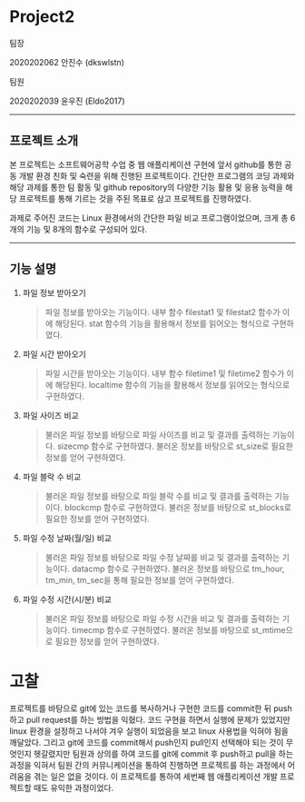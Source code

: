 # Project2

팀장

2020202062 안진수 (dkswlstn)

팀원

2020202039 윤우진 (Eldo2017)


***


## 프로젝트 소개

  본 프로젝트는 소프트웨어공학 수업 중 웹 애플리케이션 구현에 앞서 github를 통한 공동 개발 환경 친화 및 숙련을 위해 진행된 프로젝트이다. 간단한 프로그램의 코딩 과제와 해당 과제를 통한 팀 활동 및 github repository의 다양한 기능 활용 및 응용 능력을 해당 프로젝트를 통해 기르는 것을 주된 목표로 삼고 프로젝트를 진행하였다.

과제로 주어진 코드는 Linux 환경에서의 간단한 파일 비교 프로그램이었으며, 크게 총 6개의 기능 및 8개의 함수로 구성되어 있다.

***

## 기능 설명 

1. 파일 정보 받아오기
   > 파일 정보를 받아오는 기능이다. 내부 함수 filestat1 및 filestat2 함수가 이에 해당된다.
   > stat 함수의 기능을 활용해서 정보를 읽어오는 형식으로 구현하였다.
2. 파일 시간 받아오기
   > 파일 시간을 받아오는 기능이다. 내부 함수 filetime1 및 filetime2 함수가 이에 해당된다.
   > localtime 함수의 기능을 활용해서 정보를 읽어오는 형식으로 구현하였다.
3. 파일 사이즈 비교
   > 불러온 파일 정보를 바탕으로 파일 사이즈를 비교 및 결과를 출력하는 기능이다. sizecmp 함수로 구현하였다.
   > 불러온 정보를 바탕으로 st_size로 필요한 정보를 얻어 구현하였다.
4. 파일 블락 수 비교
   > 불러온 파일 정보를 바탕으로 파일 블락 수를 비교 및 결과를 출력하는 기능이다. blockcmp 함수로 구현하였다.
   > 불러온 정보를 바탕으로 st_blocks로 필요한 정보를 얻어 구현하였다.
5. 파일 수정 날짜(월/일) 비교
   > 불러온 파일 정보를 바탕으로 파일 수정 날짜를 비교 및 결과를 출력하는 기능이다. datacmp 함수로 구현하였다.
   > 불러온 정보를 바탕으로 tm_hour, tm_min, tm_sec을 통해 필요한 정보를 얻어 구현하였다.
6. 파일 수정 시간(시/분) 비교
    > 불러온 파일 정보를 바탕으로 파일 수정 시간을 비교 및 결과를 출력하는 기능이다. timecmp 함수로 구현하였다.
    > 불러온 정보를 바탕으로 st_mtime으로 필요한 정보를 얻어 구현하였다.

# 고찰

프로젝트를 바탕으로 git에 있는 코드를 복사하거나 구현한 코드를 commit한 뒤 push하고 pull request를 하는 방법을 익혔다. 코드 구현을 하면서 실행에 문제가 있었지만 linux 환경을 설정하고 나서야 겨우 실행이 되었음을 보고 linux 사용법을 익혀야 됨을 깨달았다. 그리고 git에 코드를 commit해서 push인지 pull인지 선택해야 되는 것이 무엇인지 헷갈렸지만 팀원과 상의를 하여 코드를 git에 commit 후 push하고 pull을 하는 과정을 익혀서 팀원 간의 커뮤니케이션을 통하여 진행하면 프로젝트를 하는 과정에서 어려움을 겪는 일은 없을 것이다. 이 프로젝트를 통하여 세번째 웹 애플리케이션 개발 프로젝트할 때도 유익한 과정이었다.
